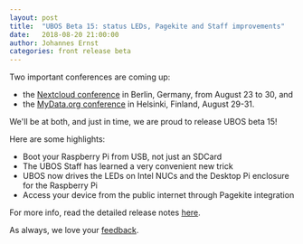 ```yaml
---
layout: post
title:  "UBOS Beta 15: status LEDs, Pagekite and Staff improvements"
date:   2018-08-20 21:00:00
author: Johannes Ernst
categories: front release beta
---
```


Two important conferences are coming up:

* the <a href="https://nextcloud.com/conf/">Nextcloud conference</a> in Berlin,
  Germany, from August 23 to 30, and
* the <a href="https://mydata2018.org/">MyData.org conference</a> in Helsinki,
  Finland, August 29-31.

We'll be at both, and just in time, we are proud to release UBOS beta 15!

Here are some highlights:

* Boot your Raspberry Pi from USB, not just an SDCard
* The UBOS Staff has learned a very convenient new trick
* UBOS now drives the LEDs on Intel NUCs and the Desktop Pi enclosure for the Raspberry Pi
* Access your device from the public internet through Pagekite integration

For more info, read the detailed release notes <a href="/docs/releases/beta15/release-notes/">here</a>.

As always, we love your <a href="/community/">feedback</a>.
